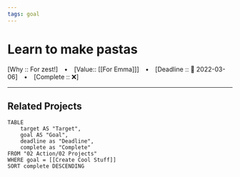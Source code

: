 ```yaml
---
tags: goal
---
```

# Learn to make pastas

[Why :: For zest!]  ⠀•⠀ [Value:: [[For Emma]]]  ⠀•⠀ [Deadline :: 📅 2022-03-06]  ⠀•⠀ [Complete :: ❌]

---
## Related Projects
```dataview
TABLE
	target AS "Target",
	goal AS "Goal",
	deadline as "Deadline",
	complete as "Complete"
FROM "02 Action/02 Projects"
WHERE goal = [[Create Cool Stuff]]
SORT complete DESCENDING
```